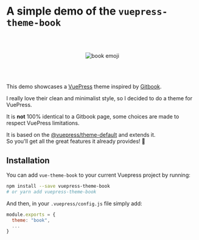 # A simple demo of the `vuepress-theme-book`

<div style="text-align: center; margin: 4rem auto;">
  <img src="/logo.png" alt="book emoji"/>
</div>

This demo showcases a [VuePress](https://vuepress.vuejs.org) theme inspired by [Gitbook](https://docs.gitbook.com/).

I really love their clean and minimalist style, so I decided to do a theme for VuePress.

It is **not** 100% identical to a Gitbook page, some choices are made to respect VuePress limitations.

It is based on the [@vuepress/theme-default](https://vuepress.vuejs.org/theme/default-theme-config.html) and extends it.  
So you'll get all the great features it already provides! :tada:

## Installation

You can add `vue-theme-book` to your current Vuepress project by running:

```bash
npm install --save vuepress-theme-book
# or yarn add vuepress-theme-book
```

And then, in your `.vuepress/config.js` file simply add:

```js
module.exports = {
  theme: "book",
  ...
}
```
